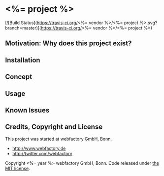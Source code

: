 # <%= project %> #

[![Build Status](https://travis-ci.org/<%= vendor %>/<%= project %>.svg?branch=master)](https://travis-ci.org/<%= vendor %>/<%= project %>)

## Motivation: Why does this project exist? ##

## Installation ##

## Concept ##

## Usage ##

## Known Issues ##

## Credits, Copyright and License ##

This project was started at webfactory GmbH, Bonn.

- <http://www.webfactory.de>
- <http://twitter.com/webfactory>

Copyright <%= year %> webfactory GmbH, Bonn. Code released under [the MIT license](LICENSE).
